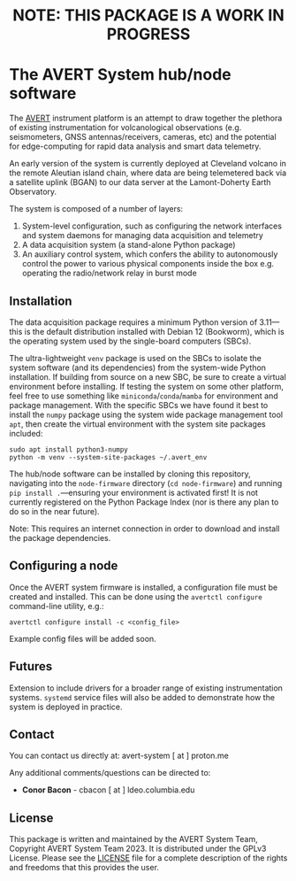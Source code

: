 <h1 align="center">
    <b>NOTE: THIS PACKAGE IS A WORK IN PROGRESS</b>
</h1>

# The AVERT System hub/node software
The [AVERT](https://avert.ldeo.columbia.edu) instrument platform is an attempt to draw together the plethora of existing instrumentation for volcanological observations (e.g. seismometers, GNSS antennas/receivers, cameras, etc) and the potential for edge-computing for rapid data analysis and smart data telemetry.

An early version of the system is currently deployed at Cleveland volcano in the remote Aleutian island chain, where data are being telemetered back via a satellite uplink (BGAN) to our data server at the Lamont-Doherty Earth Observatory.

The system is composed of a number of layers:

1. System-level configuration, such as configuring the network interfaces and system daemons for managing data acquisition and telemetry
2. A data acquisition system (a stand-alone Python package)
3. An auxiliary control system, which confers the ability to autonomously control the power to various physical components inside the box e.g. operating the radio/network relay in burst mode

## Installation
The data acquisition package requires a minimum Python version of 3.11—this is the default distribution installed with Debian 12 (Bookworm), which is the operating system used by the single-board computers (SBCs).

The ultra-lightweight `venv` package is used on the SBCs to isolate the system software (and its dependencies) from the system-wide Python installation. If building from source on a new SBC, be sure to create a virtual environment before installing. If testing the system on some other platform, feel free to use something like `miniconda`/`conda`/`mamba` for environment and package management. With the specific SBCs we have found it best to install the `numpy` package using the system wide package management tool `apt`, then create the virtual environment with the system site packages included:

```
sudo apt install python3-numpy
python -m venv --system-site-packages ~/.avert_env
```

The hub/node software can be installed by cloning this repository, navigating into the `node-firmware` directory (`cd node-firmware`) and running `pip install .`—ensuring your environment is activated first! It is not currently registered on the Python Package Index (nor is there any plan to do so in the near future).

Note: This requires an internet connection in order to download and install the package dependencies.

## Configuring a node
Once the AVERT system firmware is installed, a configuration file must be created and installed. This can be done using the `avertctl configure` command-line utility, e.g.:

```
avertctl configure install -c <config_file>
```

Example config files will be added soon.

## Futures
Extension to include drivers for a broader range of existing instrumentation systems. `systemd` service files will also be added to demonstrate how the system is deployed in practice.

## Contact
You can contact us directly at: avert-system [ at ] proton.me

Any additional comments/questions can be directed to:
* **Conor Bacon** - cbacon [ at ] ldeo.columbia.edu

## License
This package is written and maintained by the AVERT System Team, Copyright AVERT System Team 2023. It is distributed under the GPLv3 License. Please see the [LICENSE](LICENSE) file for a complete description of the rights and freedoms that this provides the user.
